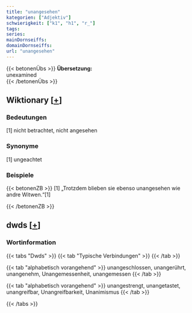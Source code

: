 ```yaml
---
title: "unangesehen"
kategorien: ["Adjektiv"]
schwierigkeit: ["k1", "h1", "r_"]
tags:
series:
mainDornseiffs:
domainDornseiffs:
url: "unangesehen"
---
```


{{< betonenÜbs >}}
**Übersetzung:**  
unexamined  
{{< /betonenÜbs >}}

## Wiktionary [[+](https://de.wiktionary.org/wiki/unangesehen)]

### Bedeutungen
[1] nicht betrachtet, nicht angesehen  

### Synonyme
[1] ungeachtet  

### Beispiele
{{< betonenZB >}}
[1] „Trotzdem blieben sie ebenso unangesehen wie andre Witwen.“[1]  

{{< /betonenZB >}}


## dwds [[+](https://www.dwds.de/wb/unangesehen)]

### Wortinformation
{{< tabs "Dwds" >}}
{{< tab "Typische Verbindungen" >}}
{{< /tab >}}

{{< tab "alphabetisch vorangehend" >}}
unangeschlossen, unangerührt, unangenehm, Unangemessenheit, unangemessen
{{< /tab >}}

{{< tab "alphabetisch vorangehend" >}}
unangestrengt, unangetastet, unangreifbar, Unangreifbarkeit, Unanimismus
{{< /tab >}}

{{< /tabs >}}

